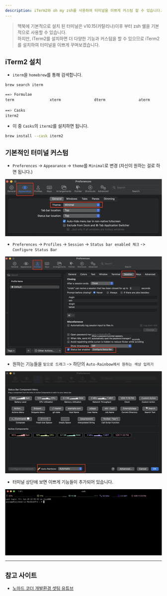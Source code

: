 ```yaml
---
description: iTerm2와 oh my zsh를 사용하여 터미널을 이쁘게 커스텀 할 수 있습니다.
---
```


> 맥북에 기본적으로 설치 된 터미널은 v10.15(카탈리나)이후 부터 zsh 쉘을 기본적으로 사용할 수 있습니다.  
> 하지만, iTerm2를 설치하면 더 다양한 기능과 커스텀을 할 수 있으므로 iTerm2를 설치하여 터미널을 이쁘게 꾸며보겠습니다.

## iTerm2 설치

- `iterm`을 `homebrew`를 통해 검색합니다.

```zsh
brew search iterm
```

```zsh
==> Formulae
term                xterm               dterm               aterm

==> Casks
iterm2
```

- 이 중 `Casks`의 `iterm2`를 설치하면 됩니다.

```zsh
brew install --cask iterm2
```

## 기본적인 터미널 커스텀

- `Preferences` -> `Appearance` -> `theme`를 `Minimal`로 변경 (자신이 원하는 걸로 하면 됩니다.)

![Preferences Appearance](../../public/_posts/MacOS/iTerm2/appearance_general_screenshot.png)

- `Preferences` -> `Profiles` -> `Session` -> `Status bar enabled 체크` -> `Configure Status Bar`

![Profiles Session Status bar enabled](../../public/_posts/MacOS/iTerm2/profiles_session_screenshot1.png)

- 원하는 기능들을 `밑으로 드래그` -> 하단의 `Auto-Rainbow에서 원하는 색상 입히기`

![Profiles Session Status bar Configuration](../../public/_posts/MacOS/iTerm2/profiles_session_screenshot2.png)

- 터미널 상단에 보면 이쁘게 기능들이 추가되어 있습니다.

![Terminal Status bar](../../public/_posts/MacOS/iTerm2/profiles_session_screenshot3.png)

---

## 참고 사이트

- [노마드 코더 개발환경 셋팅 유튜브](https://www.youtube.com/watch?v=B26yiuC5zPM&t=463s)